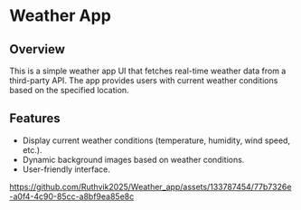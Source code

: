 

# Weather App

## Overview

This is a simple weather app UI that fetches real-time weather data from a third-party API. The app provides users with current weather conditions based on the specified location.

## Features

- Display current weather conditions (temperature, humidity, wind speed, etc.).
- Dynamic background images based on weather conditions.
- User-friendly interface.


https://github.com/Ruthvik2025/Weather_app/assets/133787454/77b7326e-a0f4-4c90-85cc-a8bf9ea85e8c
